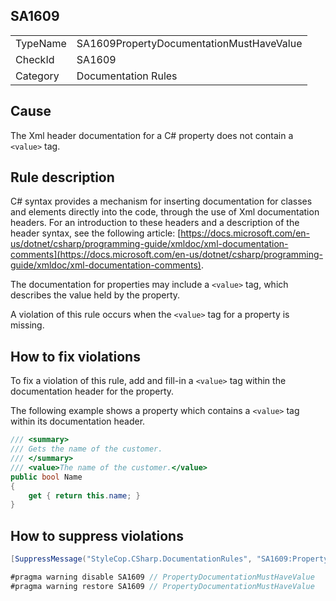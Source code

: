 ﻿## SA1609

<table>
<tr>
  <td>TypeName</td>
  <td>SA1609PropertyDocumentationMustHaveValue</td>
</tr>
<tr>
  <td>CheckId</td>
  <td>SA1609</td>
</tr>
<tr>
  <td>Category</td>
  <td>Documentation Rules</td>
</tr>
</table>

## Cause

The Xml header documentation for a C# property does not contain a `<value>` tag.

## Rule description

C# syntax provides a mechanism for inserting documentation for classes and elements directly into the code, through the use of Xml documentation headers. For an introduction to these headers and a description of the header syntax, see the following article: [https://docs.microsoft.com/en-us/dotnet/csharp/programming-guide/xmldoc/xml-documentation-comments](https://docs.microsoft.com/en-us/dotnet/csharp/programming-guide/xmldoc/xml-documentation-comments).

The documentation for properties may include a `<value>` tag, which describes the value held by the property.

A violation of this rule occurs when the `<value>` tag for a property is missing.

## How to fix violations

To fix a violation of this rule, add and fill-in a `<value>` tag within the documentation header for the property.

The following example shows a property which contains a `<value>` tag within its documentation header.

```csharp
/// <summary>
/// Gets the name of the customer. 
/// </summary>
/// <value>The name of the customer.</value>
public bool Name
{
    get { return this.name; }
}
```

## How to suppress violations

```csharp
[SuppressMessage("StyleCop.CSharp.DocumentationRules", "SA1609:PropertyDocumentationMustHaveValue", Justification = "Reviewed.")]
```

```csharp
#pragma warning disable SA1609 // PropertyDocumentationMustHaveValue
#pragma warning restore SA1609 // PropertyDocumentationMustHaveValue
```
